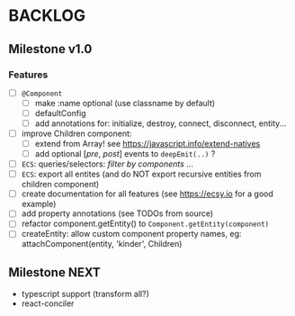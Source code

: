 
BACKLOG
=======

## Milestone v1.0

### Features

- [ ] `@Component`
  - [ ] make :name optional (use classname by default)
  - [ ] defaultConfig
  - [ ] add annotations for: initialize, destroy, connect, disconnect, entity...
- [ ] improve Children component:
  - [ ] extend from Array! see https://javascript.info/extend-natives
  - [ ] add optional [_pre_, _post_] events to `deepEmit(..)` ?
- [ ] `ECS`: queries/selectors: _filter by components_ ...
- [ ] `ECS`: export all entites (and do NOT export recursive entities from children component)
- [ ] create documentation for all features (see https://ecsy.io for a good example)
- [ ] add property annotations (see TODOs from source)
- [ ] refactor component.getEntity() to `Component.getEntity(component)`
- [ ] createEntity: allow custom component property names, eg: attachComponent(entity, 'kinder', Children)

## Milestone NEXT

- typescript support (transform all?)
- react-conciler


